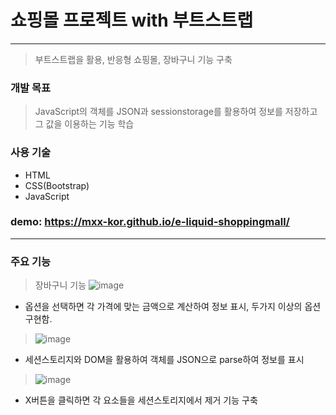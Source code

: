 # 쇼핑몰 프로젝트 with 부트스트랩

---

> 부트스트랩을 활용, 반응형 쇼핑몰, 장바구니 기능 구축

### 개발 목표

> JavaScript의 객체를 JSON과 sessionstorage를 활용하여 정보를 저장하고 그 값을 이용하는 기능 학습

### 사용 기술

- HTML
- CSS(Bootstrap)
- JavaScript

### demo: https://mxx-kor.github.io/e-liquid-shoppingmall/

---

### 주요 기능

> 장바구니 기능
> ![image](https://user-images.githubusercontent.com/82329983/153624686-6aca66ba-6f75-49a1-aa84-8ef7e164b775.png)

- 옵션을 선택하면 각 가격에 맞는 금액으로 계산하여 정보 표시, 두가지 이상의 옵션 구현함.

> ![image](https://user-images.githubusercontent.com/82329983/153624997-d228118f-46cf-496b-be5d-4aa21a1966f0.png)

- 세션스토리지와 DOM을 활용하여 객체를 JSON으로 parse하여 정보를 표시

> ![image](https://user-images.githubusercontent.com/82329983/153625099-f6e9cd4b-65c8-4d5c-b387-16304bfd937c.png)

- X버튼을 클릭하면 각 요소들을 세션스토리지에서 제거 기능 구축
